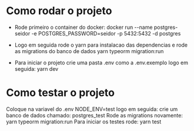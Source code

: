 # Como rodar o projeto

- Rode primeiro o container do docker:
docker run --name postgres-seidor -e POSTGRES_PASSWORD=seidor -p 5432:5432 -d postgres

- Logo em seguida rode o yarn para instalacao das dependencias e rode as migrations do banco de dados
yarn typeorm migration:run


- Para iniciar o projeto 
crie uma pasta .env como a .env.exemplo logo em seguida: 
yarn dev

# Como testar o projeto
Coloque na variavel do .env NODE_ENV=test logo em seguida:
crie um banco de dados chamado: postgres_test
Rode as migrations novamente: yarn typeorm migration:run
Para iniciar os testes rode:
yarn test